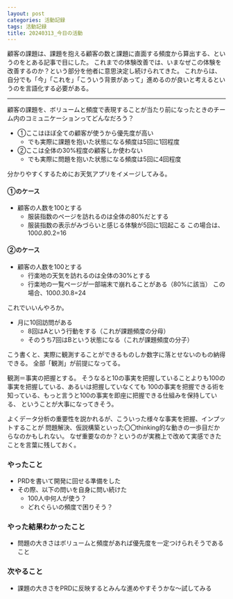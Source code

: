 ```yaml
---
layout: post
categories: 活動記録
tags: 活動記録
title: 20240313_今日の活動
---
```


顧客の課題は、課題を抱える顧客の数と課題に直面する頻度から算出する、というのをとある記事で目にした。
これまでの体験改善では、いまなぜこの体験を改善するのか？という部分を他者に意思決定し続けられてきた。
これからは、自分でも「今」「これを」「こういう背景があって」進めるのが良いと考えるというのを言語化する必要がある。

----

顧客の課題を、ボリュームと頻度で表現することが当たり前になったときのチーム内のコミュニケーションってどんなだろう？
- ①ここはほぼ全ての顧客が使うから優先度が高い
   - でも実際に課題を抱いた状態になる頻度は5回に1回程度
- ②ここは全体の30%程度の顧客しか使わない
  - でも実際に問題を抱いた状態になる頻度は5回に4回程度

分かりやすくするためにお天気アプリをイメージしてみる。

#### ①のケース
- 顧客の人数を100とする
  - 服装指数のページを訪れるのは全体の80%だとする
  - 服装指数の表示がみづらいと感じる体験が5回に1回起こる
この場合は、100*0.8*0.2=16

#### ②のケース
- 顧客の人数を100とする
  - 行楽地の天気を訪れるのは全体の30%とする
  - 行楽地の一覧ページが一部端末で崩れることがある（80%に該当）
この場合、100*0.3*0.8=24

これでいいんやろか。
- 月に10回訪問がある
  - 8回はAという行動をする（これが課題頻度の分母）
  - そのうち7回はBという状態になる（これが課題頻度の分子）

こう書くと、実際に観測することができるものしか数字に落とせないのもの納得できる。
全部「観測」が前提になってる。

観測＝事実の把握とする。
そうなると10の事実を把握していることよりも100の事実を把握している、あるいは把握していなくても
100の事実を把握できる術を知っている、もっと言うと100の事実を即座に把握できる仕組みを保持している、
ということが大事になってきそう。

よくデータ分析の重要性を説かれるが、こういった様々な事実を把握、インプットすることが
問題解決、仮説構築といった〇〇thinking的な動きの一歩目だからなのかもしれない。
なぜ重要なのか？というのが実務上で改めて実感できたことを言葉に残しておく。

### やったこと
- PRDを書いて開発に回せる準備をした
- その際、以下の問いを自身に問い続けた
  - 100人中何人が使う？
  - どれぐらいの頻度で困りそう？

### やった結果わかったこと
- 問題の大きさはボリュームと頻度があれば優先度を一定つけられそうであること

### 次やること
- 課題の大きさをPRDに反映するとみんな進めやすそうかな〜試してみる

